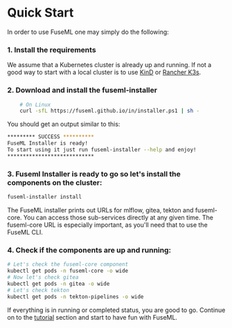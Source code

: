 # Quick Start

In order to use FuseML one may simply do the following:

### 1. Install the requirements

We assume that a Kubernetes cluster is already up and running. If not a good way to start with a local cluster is to use [KinD](https://kind.sigs.k8s.io/docs/user/quick-start/) or [Rancher K3s](https://k3s.io/).


### 2. Download and install the fuseml-installer

```bash
    # On Linux
    curl -sfL https://fuseml.github.io/in/installer.ps1 | sh -
```

You should get an output similar to this:

```bash
********* SUCCESS **********
FuseML Installer is ready!
To start using it just run fuseml-installer --help and enjoy!
****************************
```

### 3. Fuseml Installer is ready to go so let's install the components on the cluster:

```bash
fuseml-installer install
```

The FuseML installer prints out URLs for mlflow, gitea, tekton and fuseml-core. You can access those sub-services directly at any given time. The fuseml-core URL is especially important, as you'll need that to use the FuseML CLI.

### 4. Check if the components are up and running:

```bash
# Let's check the fuseml-core component
kubectl get pods -n fuseml-core -o wide
# Now let's check gitea
kubectl get pods -n gitea -o wide
# Let's check tekton
kubectl get pods -n tekton-pipelines -o wide
```

If everything is in running or completed status, you are good to go. Continue on to the [tutorial](tutorials.md) section and start to have fun with FuseML.